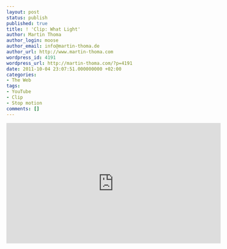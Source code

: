 ```yaml
---
layout: post
status: publish
published: true
title: ! 'Clip: What Light'
author: Martin Thoma
author_login: moose
author_email: info@martin-thoma.de
author_url: http://www.martin-thoma.com
wordpress_id: 4191
wordpress_url: http://martin-thoma.com/?p=4191
date: 2011-10-04 23:07:51.000000000 +02:00
categories:
- The Web
tags:
- YouTube
- Clip
- Stop motion
comments: []
---
```

<iframe width="560" height="315" src="http://www.youtube.com/embed/5BnVtz92Ius?rel=0" frameborder="0" allowfullscreen></iframe>
